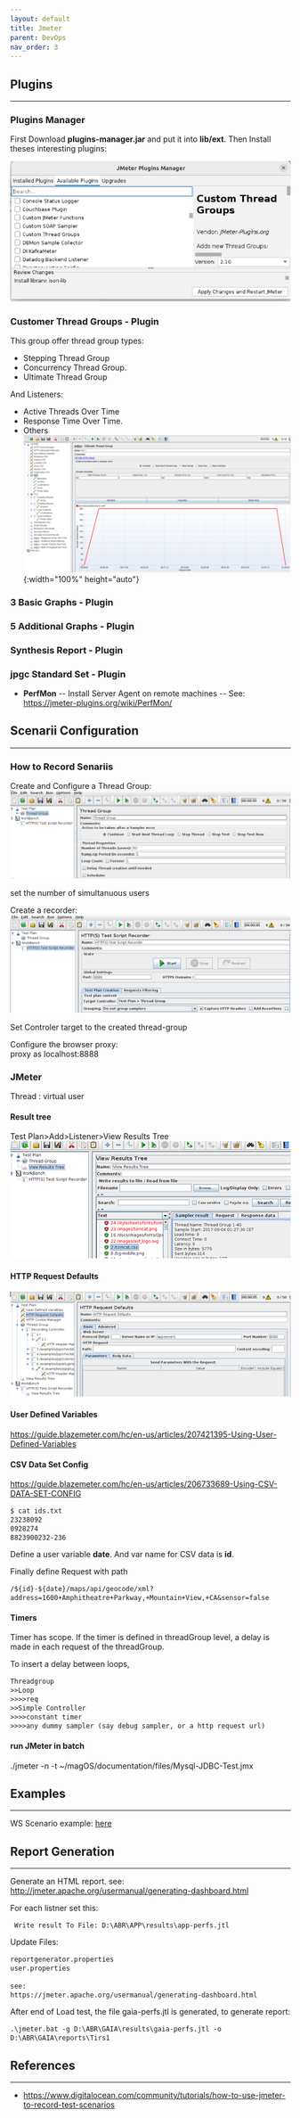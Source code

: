 ```yaml
---
layout: default
title: Jmeter
parent: DevOps
nav_order: 3
---
```


## Plugins
------------------------------------------
### Plugins Manager
First Download **plugins-manager.jar** and put it into **lib/ext**.  Then Install theses interesting plugins:

![a](/docs/images/jmeter-plugins-manager.png)

### Customer Thread Groups - Plugin
This group offer thread group types: 
 - Stepping Thread Group 
 - Concurrency Thread Group.
 - Ultimate Thread Group

And Listeners:
  - Active Threads Over Time
  - Response Time Over Time.
  - Others 
![alt txt](/docs/images/jmeter-plugin-Customer-Thread-Groups.png){:width="100%" height="auto"}

### 3 Basic Graphs - Plugin
### 5 Additional Graphs - Plugin
### Synthesis Report - Plugin
### jpgc Standard Set - Plugin
  
- **PerfMon** 
-- Install Server Agent on remote machines
-- See: https://jmeter-plugins.org/wiki/PerfMon/


## Scenarii Configuration
------------------------------------------
### How to Record Senariis 

Create and Configure a Thread Group:  
![alt txt](/docs/images/jmeter-thread-group.png)

set the number of simultanuous users

Create a recorder:  
![alt txt](/docs/images/jmeter-http-test-script-recorder.png)

Set Controler target to the created thread-group

Configure the browser proxy:  
proxy as localhost:8888


### JMeter

Thread : virtual user

#### Result tree 
Test Plan>Add>Listener>View Results Tree
![alt txt](/docs/images/jmeter-result-tree.png)

#### HTTP Request Defaults
![alt txt](/docs/images/jmeter-http-request-defaults.png)

#### User Defined Variables

  https://guide.blazemeter.com/hc/en-us/articles/207421395-Using-User-Defined-Variables
  
#### CSV Data Set Config

  https://guide.blazemeter.com/hc/en-us/articles/206733689-Using-CSV-DATA-SET-CONFIG

    $ cat ids.txt
    23238092
    0928274
    8823900232-236

Define a user variable **date**. And var name for CSV data is **id**.

Finally define Request with path

    /${id}-${date}/maps/api/geocode/xml?address=1600+Amphitheatre+Parkway,+Mountain+View,+CA&sensor=false
  
#### Timers
Timer has scope. If the timer is defined in threadGroup level, a delay is made in each request of 
the threadGroup.

To insert a delay between loops,

    Threadgroup
    >>Loop
    >>>>req 
    >>Simple Controller
    >>>>constant timer
    >>>>any dummy sampler (say debug sampler, or a http request url) 

  
#### run JMeter in batch

   ./jmeter -n -t ~/magOS/documentation/files/Mysql-JDBC-Test.jmx

## Examples
------------------------------------------
WS Scenario example: [here](files/JMeter-TestPlanWS.jmx)


## Report Generation
------------------------------------------
Generate an HTML report. see: http://jmeter.apache.org/usermanual/generating-dashboard.html


For each listner set this:

     Write result To File: D:\ABR\APP\results\app-perfs.jtl

Update Files: 

    reportgenerator.properties
	user.properties
    
	see: 
    https://jmeter.apache.org/usermanual/generating-dashboard.html

After end of Load test,  the file gaia-perfs.jtl is generated, to generate report:

    .\jmeter.bat -g D:\ABR\GAIA\results\gaia-perfs.jtl -o D:\ABR\GAIA\reports\Tirs1

## References
------------------------------------------
- https://www.digitalocean.com/community/tutorials/how-to-use-jmeter-to-record-test-scenarios

